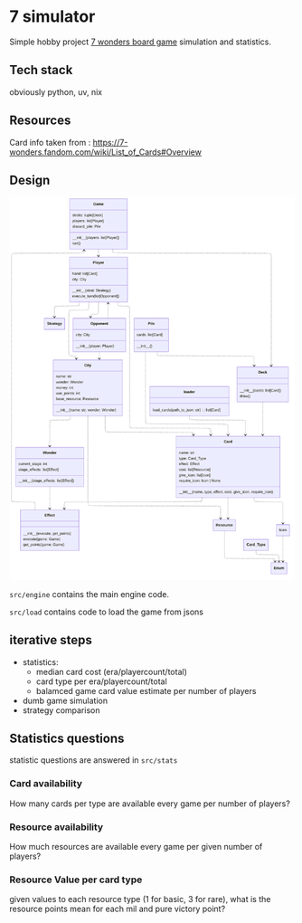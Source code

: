 # 7 simulator

Simple hobby project [7 wonders board game](https://en.wikipedia.org/wiki/7_Wonders_(board_game)) simulation and statistics.

## Tech stack

obviously python, uv, nix

## Resources

Card info taken from : https://7-wonders.fandom.com/wiki/List_of_Cards#Overview

## Design

![class diagram](./assets/mermaid/hldesign.png)

`src/engine` contains the main engine code.

`src/load` contains code to load the game from jsons

## iterative steps

- statistics:
  - median card cost (era/playercount/total)
  - card type per era/playercount/total
  - balamced game card value estimate per number of players
- dumb game simulation
- strategy comparison

## Statistics questions

statistic questions are answered in `src/stats`

### Card availability

How many cards per type are available every game per number of players?

### Resource availability

How much resources are available every game per given number of players?

### Resource Value per card type

given values to each resource type (1 for basic, 3 for rare), what is the resource points mean for each mil and pure victory point?
